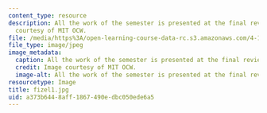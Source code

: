 ```yaml
---
content_type: resource
description: All the work of the semester is presented at the final review. Image
  courtesy of MIT OCW.
file: /media/https%3A/open-learning-course-data-rc.s3.amazonaws.com/4-125a-architecture-studio-building-in-landscapes-fall-2005/a373b6448aff1867490edbc050ede6a5_fizel1.jpg
file_type: image/jpeg
image_metadata:
  caption: All the work of the semester is presented at the final review.
  credit: Image courtesy of MIT OCW.
  image-alt: All the work of the semester is presented at the final review.
resourcetype: Image
title: fizel1.jpg
uid: a373b644-8aff-1867-490e-dbc050ede6a5
---
```

